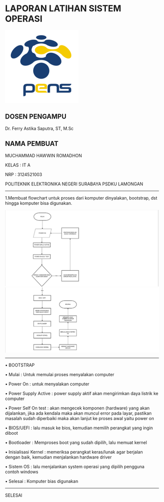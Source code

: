 # LAPORAN LATIHAN SISTEM OPERASI

<img src="pngegg.png" width="240">


## DOSEN PENGAMPU
Dr. Ferry Astika Saputra, ST, M.Sc

## NAMA PEMBUAT
MUCHAMMAD HAWWIN ROMADHON

KELAS : IT A

NRP : 3124521003

POLITEKNIK ELEKTRONIKA NEGERI SURABAYA PSDKU LAMONGAN

---

1.Membuat flowchart untuk proses dari komputer dinyalakan, bootstrap, dst hingga komputer bisa digunakan.

<img src="flowchartkomputer.PNG" width="800">
<img src="flowchartkomputer1.PNG" width="800">

---

•	BOOTSTRAP

•	Mulai : Untuk memulai proses menyalakan computer

•	Power On : untuk menyalakan computer

•	Power Supply Active : power supply aktif akan mengirimkan daya listrik ke computer

•	Power Self On test : akan mengecek komponen (hardware) yang akan dijalankan, jika ada kendala maka akan muncul error pada layar, pastikan masalah sudah diperbaiki maka akan lanjut ke proses awal yaitu power on

•	BIOS/UEFI : lalu masuk ke bios, kemudian memilih perangkat yang ingin diboot

•	Bootloader : Memproses boot yang sudah dipilih, lalu memuat kernel

•	Inisialisasi Kernel : memeriksa perangkat keras/lunak agar berjalan dengan baik, kemudian menjalankan hardware driver

•	Sistem OS : lalu menjalankan system operasi yang dipilih pengguna contoh windows

•	Selesai : Komputer bias digunakan

---

SELESAI
